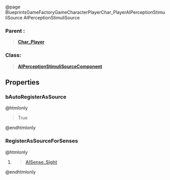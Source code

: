 @page BlueprintsGameFactoryGameCharacterPlayerChar_PlayerAIPerceptionStimuliSource AIPerceptionStimuliSource
### Parent :
<b><a href="_blueprints_game_factory_game_character_player_char__player.html"><blockquote>Char_Player</blockquote></a></b>
### Class:
<b><a href="_class_script_a_i_perception_stimuli_source_component.html"><blockquote>AIPerceptionStimuliSourceComponent</blockquote></a></b>
## Properties
### bAutoRegisterAsSource
@htmlonly
<blockquote>True</blockquote>
@endhtmlonly

### RegisterAsSourceForSenses
@htmlonly
<ol>
<li>
<b><a href="_class_script_a_i_sense__sight.html"><blockquote>AISense_Sight</blockquote></a></b>
</li>
</ol>
@endhtmlonly


